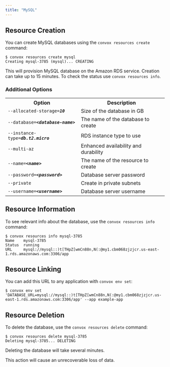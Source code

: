 ```yaml
---
title: "MySQL"
---
```


## Resource Creation

You can create MySQL databases using the `convox resources create` command:

    $ convox resources create mysql
    Creating mysql-3785 (mysql)... CREATING

This will provision MySQL database on the Amazon RDS service. Creation can take up to 15 minutes. To check the status use `convox resources info`.

### Additional Options

<table>
  <tr><th>Option</th><th>Description</th></tr>
  <tr><td><code>--allocated-storage=<b><i>10</i></b></code></td><td>Size of the database in GB</td></tr>
  <tr><td><code>--database=<b><i>&lt;database-name&gt;</i></b></code></td><td>The name of the database to create</td></tr>
  <tr><td><code>--instance-type=<b><i>db.t2.micro</i></b></code></td><td>RDS instance type to use</td></tr>
  <tr><td><code>--multi-az</code></td><td>Enhanced availability and durability</td></tr>
  <tr><td><code>--name=<b><i>&lt;name&gt;</i></b></code></td><td>The name of the resource to create</td></tr>
  <tr><td><code>--password=<b><i>&lt;password&gt;</i></b></code></td><td>Database server password</td></tr>
  <tr><td><code>--private</code></td><td>Create in private subnets</td></tr>
  <tr><td><code>--username=<b><i>&lt;username&gt;</i></b></code></td><td>Database server username</td></tr>
</table>

## Resource Information

To see relevant info about the database, use the `convox resources info` command:

    $ convox resources info mysql-3785
    Name    mysql-3785
    Status  running
    URL     mysql://mysql::)t[THpZ[wmCn88n,N(:@my1.cbm068zjzjcr.us-east-1.rds.amazonaws.com:3306/app

## Resource Linking

You can add this URL to any application with `convox env set`:

    $ convox env set 'DATABASE_URL=mysql://mysql::)t[THpZ[wmCn88n,N(:@my1.cbm068zjzjcr.us-east-1.rds.amazonaws.com:3306/app' --app example-app

## Resource Deletion

To delete the database, use the `convox resources delete` command:

    $ convox resources delete mysql-3785
    Deleting mysql-3785... DELETING

Deleting the database will take several minutes.

<div class="block-callout block-show-callout type-warning" markdown="1">
This action will cause an unrecoverable loss of data.
</div>
